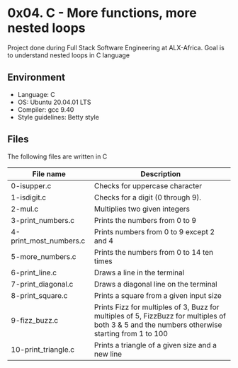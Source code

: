 # 0x04. C - More functions, more nested loops
Project done during Full Stack Software Engineering at ALX-Africa. Goal is to understand nested loops in C language

## Environment
* Language: C
* OS: Ubuntu 20.04.01 LTS
* Compiler: gcc 9.40
* Style guidelines: Betty style

## Files
The following files are written in C

File name | Description
 --- | ---
0-isupper.c | Checks for uppercase character
1-isdigit.c | Checks for a digit (0 through 9).
2-mul.c | Multiplies two given integers
3-print_numbers.c | Prints the numbers from 0 to 9
4-print_most_numbers.c | Prints numbers from 0 to 9 except 2 and 4
5-more_numbers.c | Prints the numbers from 0 to 14 ten times
6-print_line.c | Draws a line in the terminal
7-print_diagonal.c | Draws a diagonal line on the terminal
8-print_square.c | Prints a square from a given input size
9-fizz_buzz.c | Prints Fizz for multiples of 3, Buzz for multiples of 5, FizzBuzz for multiples of both 3 & 5 and the numbers otherwise starting from 1 to 100
10-print_triangle.c | Prints a triangle of a given size and a new line
